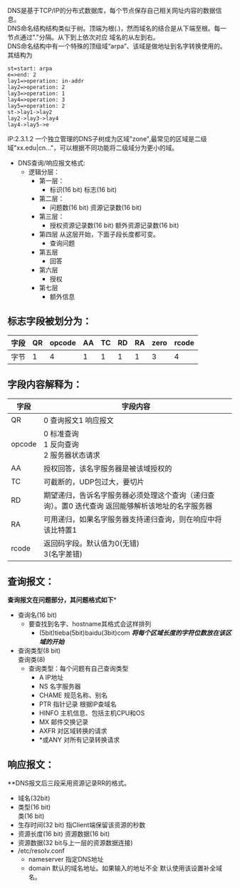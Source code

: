 DNS是基于TCP/IP的分布式数据库，每个节点保存自己相关网址内容的数据信息。<br>
DNS命名结构结构类似于树。顶端为根(.)，然而域名的结合是从下端至根。每一节点通过"."分隔。从下到上依次对应 域名的从左到右。<br>
DNS命名结构中有一个特殊的顶级域“arpa”、该域是做地址到名字转换使用的。其结构为<br>
```flow
st=start: arpa
e=>end: 2
lay1=>operation: in-addr
lay2=>operation: 2
lay3=>operation: 1
lay4=>operation: 3
lay5=>operation: 2
st->lay1->lay2
lay2->lay3->lay4
lay4->lay5->e
```
IP:2.3.1.2
一个独立管理的DNS子树成为区域"zone",最常见的区域是二级域"xx.edu|cn..."，可以根据不同功能将二级域分为更小的域。
- DNS查询/响应报文格式:
  - 逻辑分层：
    - 第一层：
      - 标识(16 bit)
        标志(16 bit)
    - 第二层：
      - 问题数(16 bit)
        资源记录数(16 bit)
    - 第三层：
      - 授权资源记录数(16 bit)
	额外资源记录数(16 bit)
    - 第四层        从这层开始，下面子段长度都可变。
      -  查询问题
    - 第五层
      - 回答
    - 第六层
      - 授权
    - 第七层
      - 额外信息
## 标志字段被划分为：
字段|QR | opcode | AA | TC | RD | RA | zero | rcode|
----|----|----|----|----|----|----|----|----|
字节|1|4|1|1|1|1|3|4|
## 字段内容解释为：
字段| 字段内容|
----|----|
QR|0 查询报文1 响应报文|
opcode|0 标准查询<br>1 反向查询<br>2 服务器状态请求|
AA|授权回答，该名字服务器是被该域授权的|
TC|可截断的，UDP包过大，要切片|
RD|期望递归，告诉名字服务器必须处理这个查询（递归查询）。置0 迭代查询 返回能够解析该地址的名字服务器|
RA|可用递归，如果名字服务器支持递归查询，则在响应中将该比特置1|
rcode|返回码字段。默认值为0(无错)<br>3(名字差错)|
## 查询报文：
**查询报文在问题部分，其问题格式如下***
- 查询名(16 bit)
  - 要查找到名字、hostname其格式会这样排列
    - (5bit)tieba(5bit)baidu(3bit)com ***将每个区域长度的字符位数放在该区域的开始***
- 查询类型(8 bit)<br>查询类(8)
  - 查询类型：每个问题有自己查询类型
    + A    IP地址
    + NS  名字服务器
    + CHAME 规范名称、别名
    + PTR 指针记录 根据IP查域名
    + HINFO 主机信息、包括主机CPU和OS
    + MX  邮件交换记录
    + AXFR 对区域转换的请求
    + *或ANY 对所有记录转换请求
## 响应报文：
**DNS报文后三段采用资源记录RR的格式。
- 域名(32bit)
- 类型(16 bit)<br>类(16 bit)
- 生存时间(32 bit)  指Client端保留该资源的秒数
- 资源长度(16 bit) 资源数据(16 bit)
- 资源数据(32 bit与上一层的资源数据连接)
- /etc/resolv.conf
  - nameserver 指定DNS地址
  - domain 默认的域名地址。如果输入的地址不全 默认使用该设置补全域名。 

